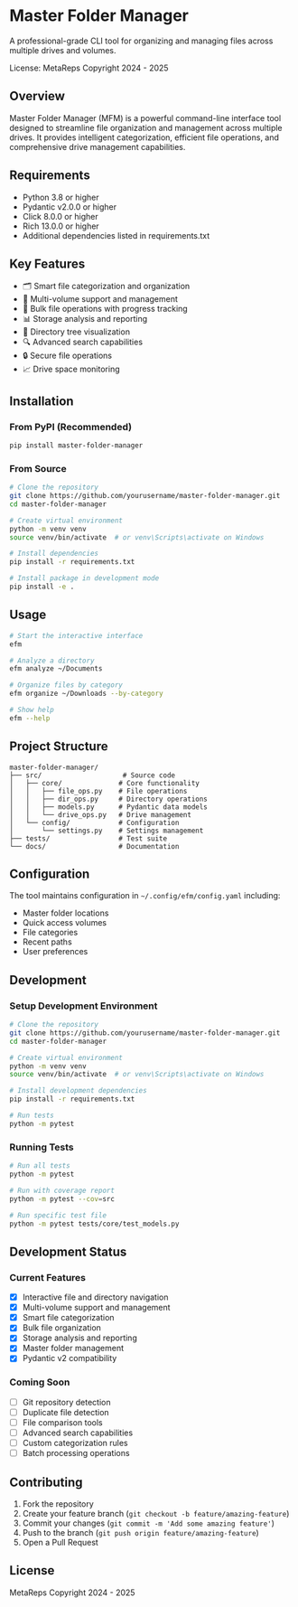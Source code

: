 # Master Folder Manager

A professional-grade CLI tool for organizing and managing files across multiple drives and volumes.

License: MetaReps Copyright 2024 - 2025

## Overview

Master Folder Manager (MFM) is a powerful command-line interface tool designed to streamline file organization and management across multiple drives. It provides intelligent categorization, efficient file operations, and comprehensive drive management capabilities.

## Requirements

- Python 3.8 or higher
- Pydantic v2.0.0 or higher
- Click 8.0.0 or higher
- Rich 13.0.0 or higher
- Additional dependencies listed in requirements.txt

## Key Features

- 🗂️ Smart file categorization and organization
- 📁 Multi-volume support and management
- 🔄 Bulk file operations with progress tracking
- 📊 Storage analysis and reporting
- 🌲 Directory tree visualization
- 🔍 Advanced search capabilities
- 🔒 Secure file operations
- 📈 Drive space monitoring

## Installation

### From PyPI (Recommended)

```bash
pip install master-folder-manager
```

### From Source

```bash
# Clone the repository
git clone https://github.com/yourusername/master-folder-manager.git
cd master-folder-manager

# Create virtual environment
python -m venv venv
source venv/bin/activate  # or venv\Scripts\activate on Windows

# Install dependencies
pip install -r requirements.txt

# Install package in development mode
pip install -e .
```

## Usage

```bash
# Start the interactive interface
efm

# Analyze a directory
efm analyze ~/Documents

# Organize files by category
efm organize ~/Downloads --by-category

# Show help
efm --help
```

## Project Structure

```
master-folder-manager/
├── src/                    # Source code
│   ├── core/              # Core functionality
│   │   ├── file_ops.py    # File operations
│   │   ├── dir_ops.py     # Directory operations
│   │   ├── models.py      # Pydantic data models
│   │   └── drive_ops.py   # Drive management
│   └── config/            # Configuration
│       └── settings.py    # Settings management
├── tests/                 # Test suite
└── docs/                  # Documentation
```

## Configuration

The tool maintains configuration in `~/.config/efm/config.yaml` including:
- Master folder locations
- Quick access volumes
- File categories
- Recent paths
- User preferences

## Development

### Setup Development Environment

```bash
# Clone the repository
git clone https://github.com/yourusername/master-folder-manager.git
cd master-folder-manager

# Create virtual environment
python -m venv venv
source venv/bin/activate  # or venv\Scripts\activate on Windows

# Install development dependencies
pip install -r requirements.txt

# Run tests
python -m pytest
```

### Running Tests

```bash
# Run all tests
python -m pytest

# Run with coverage report
python -m pytest --cov=src

# Run specific test file
python -m pytest tests/core/test_models.py
```

## Development Status

### Current Features
- [x] Interactive file and directory navigation
- [x] Multi-volume support and management
- [x] Smart file categorization
- [x] Bulk file organization
- [x] Storage analysis and reporting
- [x] Master folder management
- [x] Pydantic v2 compatibility

### Coming Soon
- [ ] Git repository detection
- [ ] Duplicate file detection
- [ ] File comparison tools
- [ ] Advanced search capabilities
- [ ] Custom categorization rules
- [ ] Batch processing operations

## Contributing

1. Fork the repository
2. Create your feature branch (`git checkout -b feature/amazing-feature`)
3. Commit your changes (`git commit -m 'Add some amazing feature'`)
4. Push to the branch (`git push origin feature/amazing-feature`)
5. Open a Pull Request

## License

MetaReps Copyright 2024 - 2025



